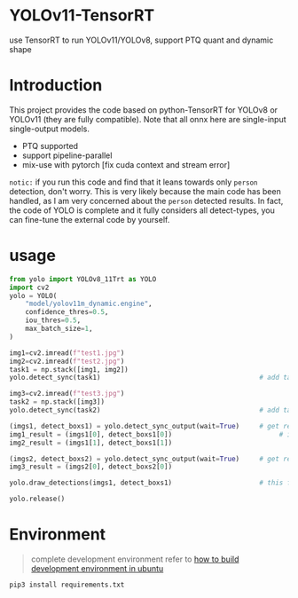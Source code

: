 # YOLOv11-TensorRT
use TensorRT to run YOLOv11/YOLOv8, support PTQ quant and dynamic shape

# Introduction

This project provides the code based on python-TensorRT for YOLOv8 or YOLOv11 (they are fully compatible). Note that all onnx here are single-input single-output models.

* PTQ supported
* support pipeline-parallel
* mix-use with pytorch [fix cuda context and stream error]

`notic:` if you run this code and find that it leans towards only `person` detection, don't worry. This is very likely because the main code has been handled, as I am very concerned about the `person` detected results. In fact, the code of YOLO is complete and it fully considers all detect-types, you can fine-tune the external code by yourself.

# usage

```python
from yolo import YOLOv8_11Trt as YOLO
import cv2
yolo = YOLO(
    "model/yolov11m_dynamic.engine",
    confidence_thres=0.5,
    iou_thres=0.5,
    max_batch_size=1,
)

img1=cv2.imread(f"test1.jpg")
img2=cv2.imread(f"test2.jpg")
task1 = np.stack([img1, img2])
yolo.detect_sync(task1)                                        # add task1 sync

img3=cv2.imread(f"test3.jpg")
task2 = np.stack([img3])
yolo.detect_sync(task2)                                        # add task2 sync

(imgs1, detect_boxs1) = yolo.detect_sync_output(wait=True)     # get result for task1, block if computing
img1_result = (imgs1[0], detect_boxs1[0])                           # imgs[i] is raw img, detect_boxs[i] is bbox
img2_result = (imgs1[1], detect_boxs1[1])    

(imgs2, detect_boxs2) = yolo.detect_sync_output(wait=True)     # get result for task2
img3_result = (imgs2[0], detect_boxs2[0])

yolo.draw_detections(imgs1, detect_boxs1)                      # this function can draw bbox in imgs1. notice: it will modify imgs1 content in-place

yolo.release()
```

# Environment

> complete development environment refer to [how to build development environment in ubuntu](env.md)

```
pip3 install requirements.txt
```